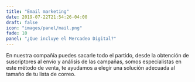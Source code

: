 ```yaml
---
title: "Email marketing"
date: 2019-07-22T21:54:26-04:00
draft: false
icon: "images/panel/mail.png"
fade: 10
panel: "¿Que incluye el Mercadeo Digital?"
---
```

En nuestra compañía puedes sacarle todo el partido, desde la obtención de suscriptores al envío y análisis de las campañas, somos especialistas en este método de venta, te ayudamos a elegir una solución adecuada al tamaño de tu lista de correo.